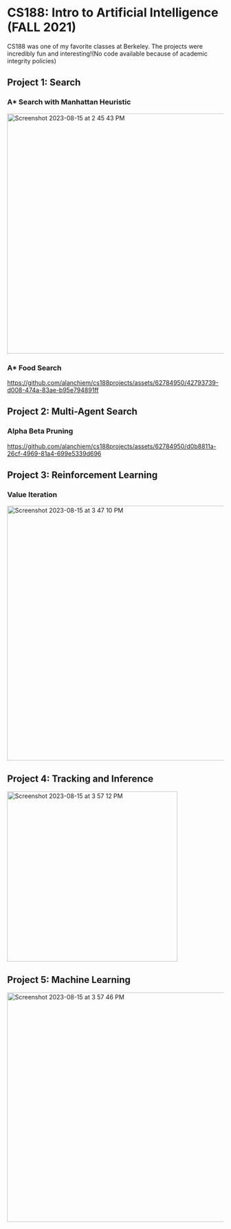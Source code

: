 # CS188: Intro to Artificial Intelligence (FALL 2021)

CS188 was one of my favorite classes at Berkeley. The projects were incredibly fun and interesting!(No code available because of academic integrity policies)

## Project 1: Search
### A* Search with Manhattan Heuristic
<img width="559" alt="Screenshot 2023-08-15 at 2 45 43 PM" src="https://github.com/alanchiem/cs188projects/assets/62784950/8b5625a5-c0d4-47b0-9e22-d8db77539dd3">

### A* Food Search

https://github.com/alanchiem/cs188projects/assets/62784950/42793739-d008-474a-83ae-b95e794891ff

## Project 2: Multi-Agent Search
### Alpha Beta Pruning


https://github.com/alanchiem/cs188projects/assets/62784950/d0b8811a-26cf-4969-81a4-699e5339d696



## Project 3: Reinforcement Learning

### Value Iteration
<img width="593" alt="Screenshot 2023-08-15 at 3 47 10 PM" src="https://github.com/alanchiem/cs188projects/assets/62784950/4a2433cc-bfb9-4c75-a5e4-0273f97a3a48">

## Project 4: Tracking and Inference

<img width="396" alt="Screenshot 2023-08-15 at 3 57 12 PM" src="https://github.com/alanchiem/cs188projects/assets/62784950/e195fd43-c553-4bac-b838-a3b0b5a402fb">


## Project 5: Machine Learning

<img width="534" alt="Screenshot 2023-08-15 at 3 57 46 PM" src="https://github.com/alanchiem/cs188projects/assets/62784950/0c3f4116-c17a-4ca9-bc19-e700597c6787">
